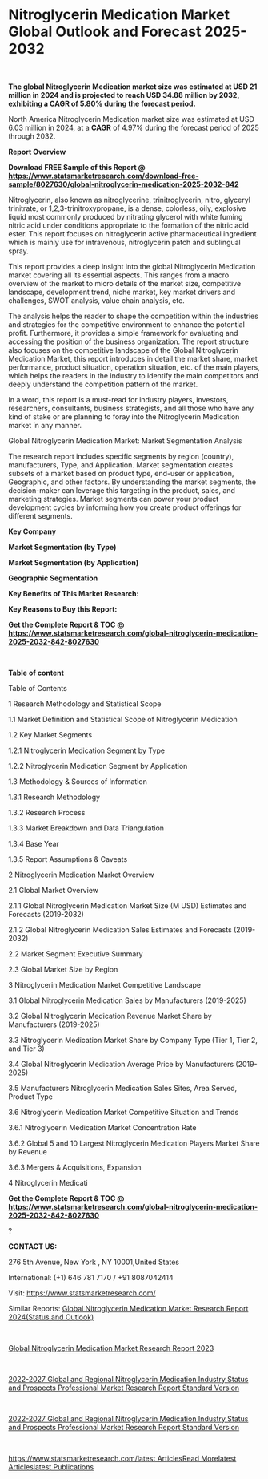 <h1>Nitroglycerin Medication Market Global Outlook and Forecast 2025-2032</h1><br/><p><strong>The global Nitroglycerin Medication market size was estimated at USD 21 million in 2024 and is projected to reach USD 34.88 million by 2032, exhibiting a <strong>CAGR</strong> of 5.80% during the forecast period.</strong></p>
 
 
 
 <p>North America Nitroglycerin Medication market size was estimated at USD 6.03 million in 2024, at a <strong>CAGR</strong> of 4.97% during the forecast period of 2025 through 2032.</p>
 
 
 
 <p><strong>Report Overview</strong></p>
 
 
 
 <p><strong>Download FREE Sample of this Report @ <a href="https://www.statsmarketresearch.com/download-free-sample/8027630/global-nitroglycerin-medication-2025-2032-842">https://www.statsmarketresearch.com/download-free-sample/8027630/global-nitroglycerin-medication-2025-2032-842</a></strong></p>
 
 
 
 <p>Nitroglycerin, also known as nitroglycerine, trinitroglycerin, nitro, glyceryl trinitrate, or 1,2,3-trinitroxypropane, is a dense, colorless, oily, explosive liquid most commonly produced by nitrating glycerol with white fuming nitric acid under conditions appropriate to the formation of the nitric acid ester. This report focuses on nitroglycerin active pharmaceutical ingredient which is mainly use for intravenous, nitroglycerin patch and sublingual spray.</p>
 
 
 
 <p>This report provides a deep insight into the global Nitroglycerin Medication market covering all its essential aspects. This ranges from a macro overview of the market to micro details of the market size, competitive landscape, development trend, niche market, key market drivers and challenges, SWOT analysis, value chain analysis, etc.</p>
 
 
 
 <p>The analysis helps the reader to shape the competition within the industries and strategies for the competitive environment to enhance the potential profit. Furthermore, it provides a simple framework for evaluating and accessing the position of the business organization. The report structure also focuses on the competitive landscape of the Global Nitroglycerin Medication Market, this report introduces in detail the market share, market performance, product situation, operation situation, etc. of the main players, which helps the readers in the industry to identify the main competitors and deeply understand the competition pattern of the market.</p>
 
 
 
 <p>In a word, this report is a must-read for industry players, investors, researchers, consultants, business strategists, and all those who have any kind of stake or are planning to foray into the Nitroglycerin Medication market in any manner.</p>
 
 
 
 <p>Global Nitroglycerin Medication Market: Market Segmentation Analysis</p>
 
 
 
 <p>The research report includes specific segments by region (country), manufacturers, Type, and Application. Market segmentation creates subsets of a market based on product type, end-user or application, Geographic, and other factors. By understanding the market segments, the decision-maker can leverage this targeting in the product, sales, and marketing strategies. Market segments can power your product development cycles by informing how you create product offerings for different segments.</p>
 
 
 
 <p><strong>Key Company</strong></p>
 
 
 
 <p><strong>Market Segmentation (by Type)</strong></p>
 
 
 
 <p><strong>Market Segmentation (<strong>by Application</strong>)</strong></p>
 
 
 
 <p><strong>Geographic Segmentation</strong></p>
 
 
 
 <p><strong>Key Benefits of This Market Research:</strong></p>
 
 
 
 <p><strong>Key <strong>Reasons to Buy</strong> this Report:</strong></p>
 
 
 
 <div><b>Get the Complete Report & TOC @ <a href="https://www.statsmarketresearch.com/global-nitroglycerin-medication-2025-2032-842-8027630">https://www.statsmarketresearch.com/global-nitroglycerin-medication-2025-2032-842-8027630</a></b></div>
 
 
 
 <p><br />
 
 <b>Table of content</b></p>
 
 
 
 <p>Table of Contents<br />
 
 1 Research Methodology and Statistical Scope<br />
 
 1.1 Market Definition and Statistical Scope of Nitroglycerin Medication<br />
 
 1.2 Key Market Segments<br />
 
 1.2.1 Nitroglycerin Medication Segment by Type<br />
 
 1.2.2 Nitroglycerin Medication Segment by Application<br />
 
 1.3 Methodology & Sources of Information<br />
 
 1.3.1 Research Methodology<br />
 
 1.3.2 Research Process<br />
 
 1.3.3 Market Breakdown and Data Triangulation<br />
 
 1.3.4 Base Year<br />
 
 1.3.5 Report Assumptions & Caveats<br />
 
 2 Nitroglycerin Medication Market Overview<br />
 
 2.1 Global Market Overview<br />
 
 2.1.1 Global Nitroglycerin Medication Market Size (M USD) Estimates and Forecasts (2019-2032)<br />
 
 2.1.2 Global Nitroglycerin Medication Sales Estimates and Forecasts (2019-2032)<br />
 
 2.2 Market Segment Executive Summary<br />
 
 2.3 Global Market Size by Region<br />
 
 3 Nitroglycerin Medication Market Competitive Landscape<br />
 
 3.1 Global Nitroglycerin Medication Sales by Manufacturers (2019-2025)<br />
 
 3.2 Global Nitroglycerin Medication Revenue Market Share by Manufacturers (2019-2025)<br />
 
 3.3 Nitroglycerin Medication Market Share by Company Type (Tier 1, Tier 2, and Tier 3)<br />
 
 3.4 Global Nitroglycerin Medication Average Price by Manufacturers (2019-2025)<br />
 
 3.5 Manufacturers Nitroglycerin Medication Sales Sites, Area Served, Product Type<br />
 
 3.6 Nitroglycerin Medication Market Competitive Situation and Trends<br />
 
 3.6.1 Nitroglycerin Medication Market Concentration Rate<br />
 
 3.6.2 Global 5 and 10 Largest Nitroglycerin Medication Players Market Share by Revenue<br />
 
 3.6.3 Mergers & Acquisitions, Expansion<br />
 
 4 Nitroglycerin Medicati</p>
 
 
 
 <div><b>Get the Complete Report & TOC @ <a href="https://www.statsmarketresearch.com/global-nitroglycerin-medication-2025-2032-842-8027630">https://www.statsmarketresearch.com/global-nitroglycerin-medication-2025-2032-842-8027630</a></b></div>
 
 
 
 <p>? </p>
 
 
 
 <p><b>CONTACT US:</b><br />
 
 276 5th Avenue, New York , NY 10001,United States<br />
 
 International: (+1) 646 781 7170 / +91 8087042414<br />
 
 Visit: <a href="https://www.statsmarketresearch.com/">https://www.statsmarketresearch.com/</a><br />
 
 Similar Reports: <a href="https://www.statsmarketresearch.com/global-nitroglycerin-medication-2025-2032-842-8027630">Global Nitroglycerin Medication Market Research Report 2024(Status and Outlook)</a><br />
 
 <br />
 
 <a href="https://www.statsmarketresearch.com/global-nitroglycerin-medication-2025-2032-842-8027630">Global Nitroglycerin Medication Market Research Report 2023</a><br />
 
 <br />
 
 <a href="https://www.statsmarketresearch.com/global-nitroglycerin-medication-2025-2032-842-8027630">2022-2027 Global and Regional Nitroglycerin Medication Industry Status and Prospects Professional Market Research Report Standard Version</a><br />
 
 <br />
 
 <a href="https://www.statsmarketresearch.com/global-nitroglycerin-medication-2025-2032-842-8027630">2022-2027 Global and Regional Nitroglycerin Medication Industry Status and Prospects Professional Market Research Report Standard Version</a><br />
 
 <br />
 
 <a href="https://gyeongbokgung.com">https://www.statsmarketresearch.com/</a><a href="https://hallyeomaritime.com">latest Articles</a><a href="https://jingwansa.com">Read More</a><a href="https://nguoiviet.jp/">latest Articles</a><a href="https://www.intelmarketresearch.com/">latest Publications</a></p>